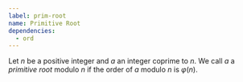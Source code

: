 ```yaml
---
label: prim-root
name: Primitive Root
dependencies:
  - ord
---
```


Let $n$ be a positive integer and $a$ an integer coprime to $n$. We call $a$ a *primitive root* modulo $n$ if the order of $a$ modulo $n$ is $\varphi(n)$.